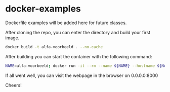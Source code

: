 # docker-examples

Dockerfile examples will be added here for future classes.

After cloning the repo, you can enter the directory and build your first image. 

```bash
docker build -t alfa-voorbeeld . --no-cache
```

After building you can start the container with the following command:

```bash
NAME=alfa-voorbeeld; docker run -it --rm --name ${NAME} --hostname ${NAME} -p 8000:80 -p 2222:22 ${NAME}
```

If all went well, you can visit the webpage in the browser on 0.0.0.0:8000

Cheers! 
